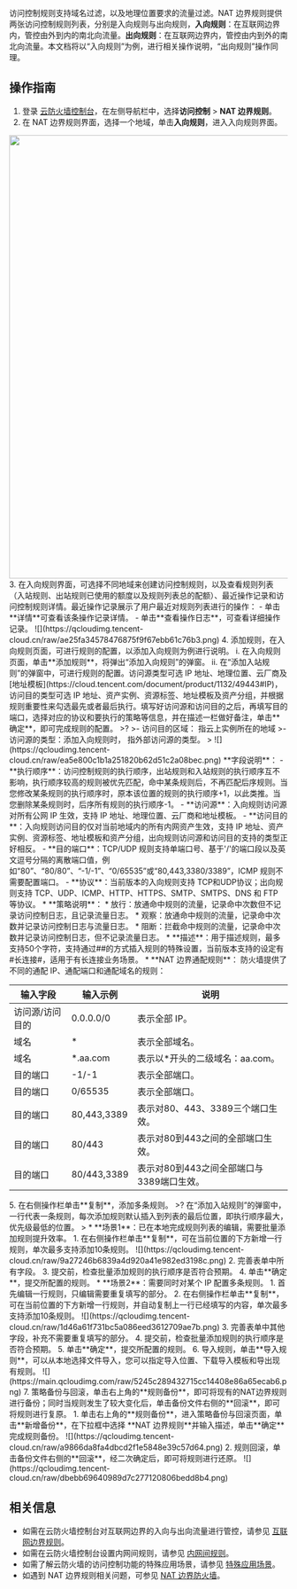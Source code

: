 
访问控制规则支持域名过滤，以及地理位置要求的流量过滤。NAT 边界规则提供两张访问控制规则列表，分别是入向规则与出向规则，**入向规则**：在互联网边界内，管控由外到内的南北向流量。**出向规则**：在互联网边界内，管控由内到外的南北向流量。本文档将以“入向规则”为例，进行相关操作说明，“出向规则”操作同理。
## 操作指南
1. 登录 [云防火墙控制台](https://console.cloud.tencent.com/cfw/ac/internet)，在左侧导航栏中，选择**访问控制** > **NAT 边界规则**。
2. 在 NAT 边界规则界面，选择一个地域，单击**入向规则**，进入入向规则界面。
<img src="https://qcloudimg.tencent-cloud.cn/raw/4868e54225ad4fbdd5255737e10d3d73.png" width=800px>
3. 在入向规则界面，可选择不同地域来创建访问控制规则，以及查看规则列表（入站规则、出站规则已使用的额度以及规则列表总的配额）、最近操作记录和访问控制规则详情。最近操作记录展示了用户最近对规则列表进行的操作：
   - 单击**详情**可查看该条操作记录详情。
   - 单击**查看操作日志**，可查看详细操作记录。
![](https://qcloudimg.tencent-cloud.cn/raw/ae25fa34578476875f9f67ebb61c76b3.png)
4. 添加规则，在入向规则页面，可进行规则的配置，以添加入向规则为例进行说明。
   i. 在入向规则页面，单击**添加规则**，将弹出“添加入向规则”的弹窗。
   ii. 在“添加入站规则”的弹窗中，可进行规则的配置。访问源类型可选 IP 地址、地理位置、云厂商及 [地址模板](https://cloud.tencent.com/document/product/1132/49443#IP)，访问目的类型可选 IP 地址、资产实例、资源标签、地址模板及资产分组，并根据规则重要性来勾选最先或者最后执行。填写好访问源和访问目的之后，再填写目的端口，选择对应的协议和要执行的策略等信息，并在描述一栏做好备注，单击**确定**，即可完成规则的配置。
>?
>- 访问目的区域： 指云上实例所在的地域
>- 访问源的类型：添加入向规则时， 指外部访问源的类型。
>
![](https://qcloudimg.tencent-cloud.cn/raw/ea5e800c1b1a251820b62d51c2a08bec.png)
   **字段说明**：
     - **执行顺序**：访问控制规则的执行顺序，出站规则和入站规则的执行顺序互不影响，执行顺序较高的规则被优先匹配，命中某条规则后，不再匹配后序规则。当您修改某条规则的执行顺序时，原本该位置的规则的执行顺序+1，以此类推。当您删除某条规则时，后序所有规则的执行顺序-1。
     - **访问源**：入向规则访问源对所有公网 IP 生效，支持 IP 地址、地理位置、云厂商和地址模板。
     - **访问目的**：入向规则访问目的仅对当前地域内的所有内网资产生效，支持 IP 地址、资产实例、资源标签、地址模板和资产分组，出向规则访问源和访问目的支持的类型正好相反。
     - **目的端口**：TCP/UDP 规则支持单端口号、基于'/'的端口段以及英文逗号分隔的离散端口值，例如“80”、“80/80”、“-1/-1”、“0/65535”或“80,443,3380/3389”，ICMP 规则不需要配置端口。
     - **协议**：当前版本的入向规则支持 TCP和UDP协议；出向规则支持 TCP、UDP、ICMP、HTTP、HTTPS、SMTP、SMTPS、DNS 和 FTP 等协议。
     * **策略说明**：
       * 放行：放通命中规则的流量，记录命中次数但不记录访问控制日志，且记录流量日志。
       * 观察：放通命中规则的流量，记录命中次数并记录访问控制日志与流量日志。
       * 阻断：拦截命中规则的流量，记录命中次数并记录访问控制日志，但不记录流量日志。
     * **描述**：用于描述规则，最多支持50个字符，支持通过##的方式插入规则的特殊设置，当前版本支持的设定有#长连接#，适用于有长连接业务场景。
     * **NAT 边界通配规则**：
     防火墙提供了不同的通配 IP、通配端口和通配域名的规则：
      <table>
         <thead>
             <tr>
                 <th >输入字段</th>
                 <th >输入示例</th>
                 <th >说明</th>
             </tr>
         </thead>
         <tbody>
             <tr>
                 <td>访问源/访问目的</td>
                 <td>0.0.0.0/0</td>
                 <td>表示全部 IP。</td>
             </tr>
             <tr>
                 <td>域名</td>
                 <td>*</td>
                 <td>表示全部域名。</td>
             </tr>
             <tr>
                 <td><font >域名</font></td>
                 <td><font >*.aa.com</font></td>
                 <td><font >表示以*开头的二级域名：aa.com。</font></td>
             </tr>
             <tr>
                 <td><font >目的端口</font></td>
                 <td><font>-1/-1</font></td>
                 <td><font >表示全部端口。</font></td>
             </tr>
             <tr>
                 <td><font >目的端口</font></td>
                 <td><font >0/65535</font></td>
                 <td><font>表示全部端口。</font></td>
             </tr>
             <tr>
                 <td><font>目的端口</font></td>
                 <td><font>80,443,3389</font></td>
                 <td><font>表示对80、443、3389三个端口生效。</font></td>
             </tr>
             <tr>
                 <td><font>目的端口</font></td>
                 <td><font>80/443</font></td>
                 <td><font>表示对80到443之间的全部端口生效。</font></td>
             </tr>
             <tr>
                 <td><font>目的端口</font></td>
                 <td><font>80/443,3389</font></td>
                 <td><font>表示对80到443之间全部端口与3389端口生效。</font></td>
             </tr>
         </tbody>
     </table>
5. 在右侧操作栏单击**复制**，添加多条规则。
>? 在“添加入站规则”的弹窗中，一行代表一条规则，每次添加规则默认插入到列表的最后位置，即执行顺序最大，优先级最低的位置。
>
 * **场景1**：已在本地完成规则列表的编辑，需要批量添加规则提升效率。
     1. 在右侧操作栏单击**复制**，可在当前位置的下方新增一行规则，单次最多支持添加10条规则。
![](https://qcloudimg.tencent-cloud.cn/raw/9a27246b6839a4d920a41e982ed3198c.png)
     2. 完善表单中所有字段。
     3. 提交前，检查批量添加规则的执行顺序是否符合预期。
     4. 单击**确定**，提交所配置的规则。
   * **场景2**：需要同时对某个 IP 配置多条规则。
     1. 首先编辑一行规则，只编辑需要重复填写的部分。
     2. 在右侧操作栏单击**复制**，可在当前位置的下方新增一行规则，并自动复制上一行已经填写的内容，单次最多支持添加10条规则。
![](https://qcloudimg.tencent-cloud.cn/raw/1d46a61f731bc5a086eed3612709ae7b.png)
     3. 完善表单中其他字段，补充不需要重复填写的部分。
     4. 提交前，检查批量添加规则的执行顺序是否符合预期。
     5. 单击**确定**，提交所配置的规则。
6. 导入规则，单击**导入规则**，可以从本地选择文件导入，您可以指定导入位置、下载导入模板和导出现有规则。
  ![](https://main.qcloudimg.com/raw/5245c289432715cc14408e86a65ecab6.png)
7. 策略备份与回滚，单击右上角的**规则备份**，即可将现有的NAT边界规则进行备份；同时当规则发生了较大变化后，单击备份文件右侧的**回滚**，即可将规则进行复原。
 1. 单击右上角的**规则备份**，进入策略备份与回滚页面，单击**新增备份**，在下拉框中选择 **NAT 边界规则**并输入描述，单击**确定**完成规则备份。
![](https://qcloudimg.tencent-cloud.cn/raw/a9866da8fa4dbcd2f1e5848e39c57d64.png)
  2. 规则回滚，单击备份文件右侧的**回滚**，经二次确定后，即可将规则进行还原。
![](https://qcloudimg.tencent-cloud.cn/raw/dbebb69640989d7c277120806bedd8b4.png)

## 相关信息
- 如需在云防火墙控制台对互联网边界的入向与出向流量进行管控，请参见 [互联网边界规则](https://cloud.tencent.com/document/product/1132/46932)。
- 如需在云防火墙控制台设置内网间规则，请参见 [内网间规则](https://cloud.tencent.com/document/product/1132/46934)。
- 如需了解云防火墙的访问控制功能的特殊应用场景，请参见 [特殊应用场景](https://cloud.tencent.com/document/product/1132/46935)。
- 如遇到 NAT 边界规则相关问题，可参见 [NAT 边界防火墙](https://cloud.tencent.com/document/product/1132/56868)。
